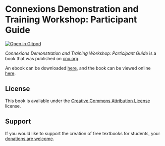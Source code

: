 # Connexions Demonstration and Training Workshop: Participant Guide

[![Open in Gitpod](https://gitpod.io/button/open-in-gitpod.svg)](https://gitpod.io/from-referrer/)

_Connexions Demonstration and Training Workshop: Participant Guide_ is a book that was published on [cnx.org](https://cnx.org/).

An ebook can be downloaded [here](https://github.com/cnx-user-books/cnxbook-connexions-demonstration-and-training-workshop-participant-guide/releases/latest), and the book can be viewed online [here](https://github.com/cnx-user-books/cnxbook-connexions-demonstration-and-training-workshop-participant-guide/releases/latest).

## License
This book is available under the [Creative Commons Attribution License](./LICENSE) license.

## Support
If you would like to support the creation of free textbooks for students, your [donations are welcome](https://riceconnect.rice.edu/donation/support-openstax-banner).
